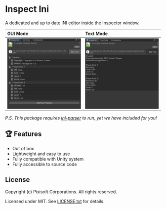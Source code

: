 # Inspect Ini

A dedicated and up to date INI editor inside the Inspector window.

| GUI Mode                       | Text Mode                      |
|:-------------------------------|:-------------------------------|
| <img src="./etc/demo_1.png" /> | <img src="./etc/demo_2.png" /> |

*P.S. This package requires [ini-parser](https://github.com/rickyah/ini-parser) to run, yet we have included for you!*

## :trophy: Features

* Out of box
* Lightweight and easy to use
* Fully compatible with Unity system
* Fully accessible to source code

## License

Copyright (c) Pixisoft Corporations. All rights reserved.

Licensed under MIT. See [LICENSE.txt](https://github.com/Pixisoft/Inspect_Ini/blob/master/LICENSE.txt) for details.
